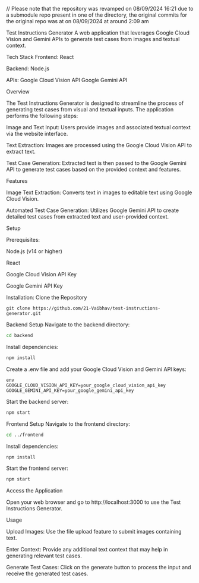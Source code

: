 // Please note that the repository was revamped on 08/09/2024 16:21 due to a submodule repo present in one of the directory, the original commits for the original repo was at on 08/09/2024
at around 2:09 am

Test Instructions Generator A web application that leverages Google Cloud Vision and Gemini APIs to generate test cases from images and textual context.

Tech Stack Frontend: React

Backend: Node.js

APIs: Google Cloud Vision API Google Gemini API

Overview

The Test Instructions Generator is designed to streamline the process of generating test cases from visual and textual inputs. The application performs the following steps:

Image and Text Input: Users provide images and associated textual context via the website interface.

Text Extraction: Images are processed using the Google Cloud Vision API to extract text.

Test Case Generation: Extracted text is then passed to the Google Gemini API to generate test cases based on the provided context and features.

Features

Image Text Extraction: Converts text in images to editable text using Google Cloud Vision.

Automated Test Case Generation: Utilizes Google Gemini API to create detailed test cases from extracted text and user-provided context.

Setup

Prerequisites:

Node.js (v14 or higher)

React

Google Cloud Vision API Key

Google Gemini API Key

Installation: Clone the Repository

```
git clone https://github.com/21-Vaibhav/test-instructions-generator.git
```

Backend Setup Navigate to the backend directory:
```bash
cd backend
```

Install dependencies:
```bash
npm install
```
Create a .env file and add your Google Cloud Vision and Gemini API keys:
```
env
GOOGLE_CLOUD_VISION_API_KEY=your_google_cloud_vision_api_key
GOOGLE_GEMINI_API_KEY=your_google_gemini_api_key
```
Start the backend server:
```bash
npm start
```
Frontend Setup Navigate to the frontend directory:
```bash
cd ../frontend
```
Install dependencies:
```bash
npm install
```
Start the frontend server:
```bash
npm start
```
Access the Application

Open your web browser and go to http://localhost:3000 to use the Test Instructions Generator.

Usage

Upload Images: Use the file upload feature to submit images containing text.

Enter Context: Provide any additional text context that may help in generating relevant test cases.

Generate Test Cases: Click on the generate button to process the input and receive the generated test cases.
